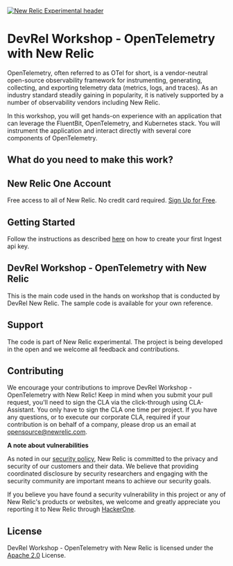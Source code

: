 [![New Relic Experimental header](https://github.com/newrelic/opensource-website/raw/master/src/images/categories/Experimental.png)](https://opensource.newrelic.com/oss-category/#new-relic-experimental)

# DevRel Workshop - OpenTelemetry with New Relic

OpenTelemetry, often referred to as OTel for short, is a vendor-neutral open-source observability framework for instrumenting, generating, collecting, and exporting telemetry data (metrics, logs, and traces). As an industry standard steadily gaining in popularity, it is natively supported by a number of observability vendors including New Relic.

In this workshop, you will get hands-on experience with an application that can leverage the FluentBit, OpenTelemetry, and Kubernetes stack. You will instrument the application and interact directly with several core components of OpenTelemetry.

## What do you need to make this work?

## New Relic One Account

Free access to all of New Relic. No credit card required. [Sign Up for Free](https://newrelic.com/signup). 

## Getting Started

Follow the instructions as described [here](https://docs.newrelic.com/docs/apis/intro-apis/new-relic-api-keys/#overview-keys) on how to create your first Ingest api key.

## DevRel Workshop - OpenTelemetry with New Relic

This is the main code used in the hands on workshop that is conducted by DevRel New Relic. The sample code is available for your own reference.

## Support

The code is part of New Relic experimental. The project is being developed in the open and we welcome all feedback and contributions.

## Contributing

We encourage your contributions to improve DevRel Workshop - OpenTelemetry with New Relic! Keep in mind when you submit your pull request, you'll need to sign the CLA via the click-through using CLA-Assistant. You only have to sign the CLA one time per project.
If you have any questions, or to execute our corporate CLA, required if your contribution is on behalf of a company,  please drop us an email at opensource@newrelic.com.

**A note about vulnerabilities**

As noted in our [security policy](../../security/policy), New Relic is committed to the privacy and security of our customers and their data. We believe that providing coordinated disclosure by security researchers and engaging with the security community are important means to achieve our security goals.

If you believe you have found a security vulnerability in this project or any of New Relic's products or websites, we welcome and greatly appreciate you reporting it to New Relic through [HackerOne](https://hackerone.com/newrelic).

## License

DevRel Workshop - OpenTelemetry with New Relic is licensed under the [Apache 2.0](http://apache.org/licenses/LICENSE-2.0.txt) License.